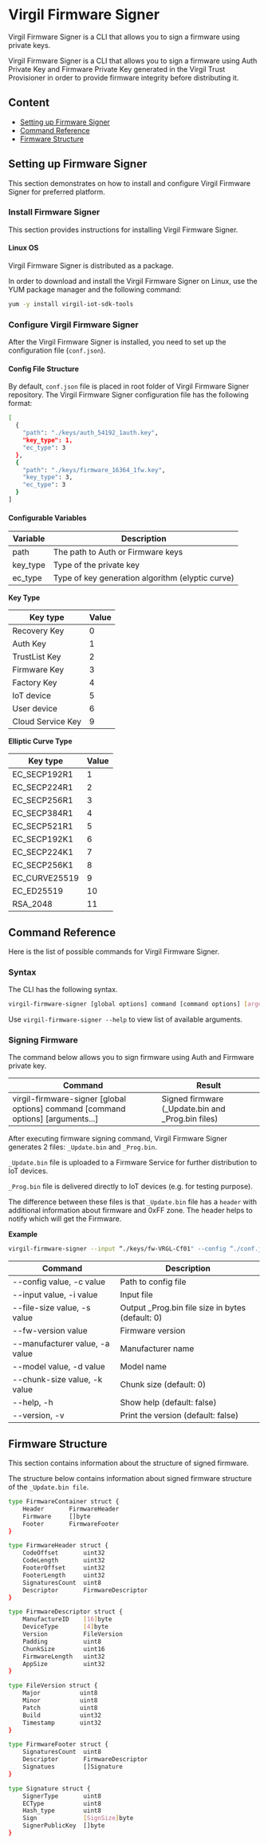 # Virgil Firmware Signer
Virgil Firmware Signer is a CLI that allows you to sign a firmware using private keys.

Virgil Firmware Signer is a CLI that allows you to sign a firmware using Auth Private Key and Firmware Private Key generated in the Virgil Trust Provisioner in order to provide firmware integrity before distributing it.

## Content
- [Setting up Firmware Signer](#setting-up-virgil-firmware-signer)
- [Command Reference](#command-reference)
- [Firmware Structure](#firmware-structure)


## Setting up Firmware Signer
This section demonstrates on how to install and configure Virgil Firmware Signer for preferred platform.

### Install Firmware Signer
This section provides instructions for installing Virgil Firmware Signer.

#### Linux OS
Virgil Firmware Signer is distributed as a package.

In order to download and install the Virgil Firmware Signer on Linux, use the YUM package manager and the following command:

```bash
yum -y install virgil-iot-sdk-tools
```

### Configure Virgil Firmware Signer
After the Virgil Firmware Signer is installed, you need to set up the configuration file (```conf.json```).

#### Config File Structure
By default, ```conf.json``` file is placed in root folder of Virgil Firmware Signer repository. The Virgil Firmware Signer configuration file has the following format:

```bash
[
  {
    "path": "./keys/auth_54192_1auth.key",
    "key_type": 1,
    "ec_type": 3
  },
  {
    "path": "./keys/firmware_16364_1fw.key",
    "key_type": 3,
    "ec_type": 3
  }
]
```
#### Configurable Variables

| Variable | Description                                      |
|----------|--------------------------------------------------|
| path     | The path to Auth or Firmware keys                |
| key_type | Type of the private key                          |
| ec_type  | Type of key generation algorithm (elyptic curve) |

**Key Type**

| Key type          | Value |
|-------------------|-------|
| Recovery Key      | 0     |
| Auth Key          | 1     |
| TrustList Key     | 2     |
| Firmware Key      | 3     |
| Factory Key       | 4     |
| IoT device        | 5     |
| User device       | 6     |
| Cloud Service Key | 9     |

**Elliptic Curve Type**

| Key type      | Value |
|---------------|-------|
| EC_SECP192R1  | 1     |
| EC_SECP224R1  | 2     |
| EC_SECP256R1  | 3     |
| EC_SECP384R1  | 4     |
| EC_SECP521R1  | 5     |
| EC_SECP192K1  | 6     |
| EC_SECP224K1  | 7     |
| EC_SECP256K1  | 8     |
| EC_CURVE25519 | 9     |
| EC_ED25519    | 10    |
| RSA_2048      | 11    |

## Command Reference
Here is the list of possible commands for Virgil Firmware Signer.

### Syntax
The CLI has the following syntax.

```bash
virgil-firmware-signer [global options] command [command options] [arguments...]
```
Use ```virgil-firmware-signer --help``` to view list of available arguments.

### Signing Firmware
The command below allows you to sign firmware using Auth and Firmware private key.

| Command                                                                          | Result                                            |
|----------------------------------------------------------------------------------|---------------------------------------------------|
| virgil-firmware-signer [global options] command [command options] [arguments...] | Signed firmware (_Update.bin and _Prog.bin files) |

After executing firmware signing command, Virgil Firmware Signer generates 2 files: ```_Update.bin``` and ```_Prog.bin```.

```_Update.bin``` file is uploaded to a Firmware Service for further distribution to IoT devices.

```_Prog.bin``` file is delivered directly to IoT devices  (e.g. for testing purpose).

The difference between these files is that ```_Update.bin``` file has a ```header``` with additional information about firmware and 0xFF zone. The header helps to notify which will get the Firmware.

**Example**

```bash
virgil-firmware-signer --input “./keys/fw-VRGL-Cf01" --config “./conf.json” --file-size 1000000 --fw-version 0.1.2.3456 --manufacturer VRGL --model Cf01 --chunk-size 64000
```
| Command                        | Description                                      |
|--------------------------------|--------------------------------------------------|
| --config value, -c value       | Path to config file                              |
| --input value, -i value        | Input file                                       |
| --file-size value, -s value    | Output _Prog.bin file size in bytes (default: 0) |
| --fw-version value             | Firmware version                                 |
| --manufacturer value, -a value | Manufacturer name                                |
| --model value, -d value        | Model name                                       |
| --chunk-size value, -k value   | Chunk size (default: 0)                          |
| --help, -h                     | Show help (default: false)                       |
| --version, -v                  | Print the version (default: false)               |

## Firmware Structure
This section contains information about the structure of signed firmware.

The structure below contains information about signed firmware structure of the ```_Update.bin file```.

```bash
type FirmwareContainer struct {
    Header       FirmwareHeader
    Firmware     []byte
    Footer       FirmwareFooter
}

type FirmwareHeader struct {
    CodeOffset       uint32
    CodeLength       uint32
    FooterOffset     uint32
    FooterLength     uint32
    SignaturesCount  uint8
    Descriptor       FirmwareDescriptor
}

type FirmwareDescriptor struct {
    ManufactureID    [16]byte
    DeviceType       [4]byte
    Version          FileVersion
    Padding          uint8
    ChunkSize        uint16
    FirmwareLength   uint32
    AppSize          uint32
}

type FileVersion struct {
    Major           uint8
    Minor           uint8
    Patch           uint8
    Build           uint32
    Timestamp       uint32
}

type FirmwareFooter struct {
    SignaturesCount  uint8
    Descriptor       FirmwareDescriptor
    Signatues        []Signature
}

type Signature struct {
    SignerType       uint8
    ECType           uint8
    Hash_type        uint8
    Sign             [SignSize]byte
    SignerPublicKey  []byte
}
```
